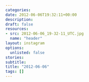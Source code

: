```yaml
---
categories:
date: 2012-06-06T19:32:11+00:00
description:
draft: false
resources:
- src: 2012-06-06_19-32-11_UTC.jpg
  name: "header"
layout: instagram
options:
  unlisted: false
stories:
subtitle:
title: "2012-06-06"
tags: []
---
```


 

